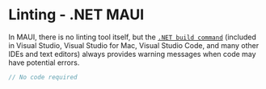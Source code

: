 # Linting - .NET MAUI

In MAUI, there is no linting tool itself, but the [`.NET build command`](https://learn.microsoft.com/en-us/dotnet/csharp/language-reference/compiler-options/errors-warnings) (included in Visual Studio, Visual Studio for Mac, Visual Studio Code, and many other IDEs and text editors) always provides warning messages when code may have potential errors.

```csharp
// No code required
```
